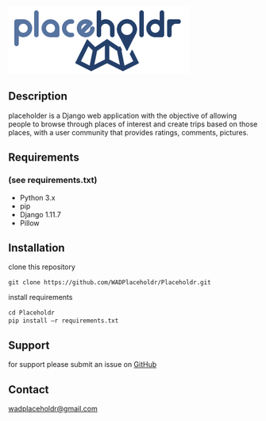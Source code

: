 ![alt text](https://raw.githubusercontent.com/WADPlaceholdr/Placeholdr/master/static/images/logonobg.png)


## Description
placeholder is a Django web application with the objective of allowing people to browse through places of interest and create trips based on those places, with a user community that provides ratings, comments, pictures.


## Requirements
### (see requirements.txt)
* Python 3.x
* pip
* Django 1.11.7
* Pillow

## Installation
clone this repository
```
git clone https://github.com/WADPlaceholdr/Placeholdr.git
```
install requirements
```
cd Placeholdr
pip install –r requirements.txt
```

## Support
for support please submit an issue on [GitHub](https://github.com/WADPlaceholdr/Placeholdr/issues)

## Contact
wadplaceholdr@gmail.com
